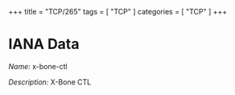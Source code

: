 +++
title = "TCP/265"
tags = [ "TCP" ]
categories = [ "TCP" ]
+++

# IANA Data

_Name:_ x-bone-ctl

_Description:_ X-Bone CTL

